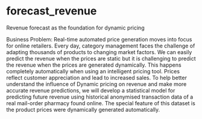 # forecast_revenue
Revenue forecast as the foundation for dynamic pricing

Business Problem:
Real-time automated price generation moves into focus for online retailers. Every day, category
management faces the challenge of adapting thousands of products to changing market factors.
We can easily predict the revenue when the prices are static but it is challenging to predict the
revenue when the prices are generated dynamically. This happens completely automatically
when using an intelligent pricing tool. Prices reflect customer appreciation and lead to increased
sales.
To help better understand the influence of Dynamic pricing on revenue and make more accurate
revenue predictions, we will develop a statistical model for predicting future revenue using
historical anonymised transaction data of a real mail-order pharmacy found online. The special
feature of this dataset is the product prices were dynamically generated automatically.

